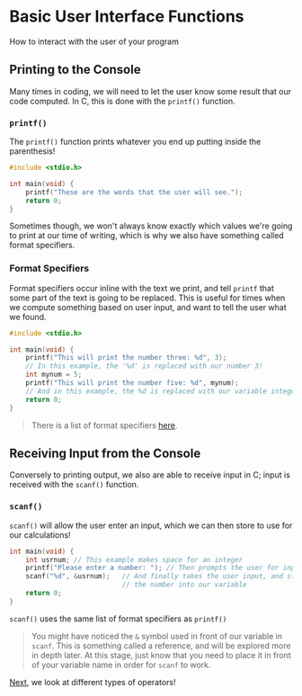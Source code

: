 # Basic User Interface Functions

How to interact with the user of your program

## Printing to the Console

Many times in coding, we will need to let the user know some result that our code computed. In C, this is done with the `printf()` function.

### `printf()`

The `printf()` function prints whatever you end up putting inside the parenthesis!

```c
#include <stdio.h>

int main(void) {
    printf("These are the words that the user will see.");
    return 0;
}
```

Sometimes though, we won't always know exactly which values we're going to print at our time of writing, which is why we also have something called format specifiers.

### Format Specifiers

Format specifiers occur inline with the text we print, and tell `printf` that some part of the text is going to be replaced. This is useful for times when we compute something based on user input, and want to tell the user what we found.

```c
#include <stdio.h>

int main(void) {
    printf("This will print the number three: %d", 3);
    // In this example, the '%d' is replaced with our number 3!
    int mynum = 5;
    printf("This will print the number five: %d", mynum);
    // And in this example, the %d is replaced with our variable integer!
    return 0;
}
```

> There is a list of format specifiers [here](http://www.cplusplus.com/reference/cstdio/printf/ "List of Format Specifiers").

## Receiving Input from the Console

Conversely to printing output, we also are able to receive input in C; input is received with the `scanf()` function.

### `scanf()`

`scanf()` will allow the user enter an input, which we can then store to use for our calculations!

```c
int main(void) {
    int usrnum; // This example makes space for an integer
    printf("Please enter a number: "); // Then prompts the user for input
    scanf("%d", &usrnum);   // And finally takes the user input, and stores
                            // the number into our variable
    return 0;
}
```

`scanf()` uses the same list of format specifiers as `printf()`

> You might have noticed the `&` symbol used in front of our variable in `scanf`. This is something called a reference, and will be explored more in depth later. At this stage, just know that you need to place it in front of your variable name in order for `scanf` to work.

[Next](https://github.com/ocoffey/Syntax-Sheets/blob/master/C/4_Operators.md "Operators"), we look at different types of operators!